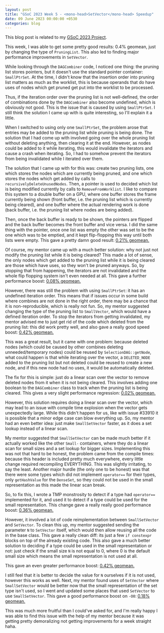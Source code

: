 ```yaml
---
layout: post
title: "GSoC 2023 Week 5 - <mono-head>SetVector</mono-head> Speedup"
date: 09 June 2023 00:00:00 +0530
categories: blog
---
```


This blog post is related to my
<a href="https://summerofcode.withgoogle.com/programs/2023/projects/JdqGUwNq">GSoC
  2023 Project</a>.

This week, I was able to get some pretty good results: 0.4% geomean, just by changing the type of
`PruningList`. This also led to finding major performance improvements in `SetVector`.

While looking through the `DAGCombiner` code, I noticed one thing: the pruning list stores pointers, but it
doesn't use the standard pointer container: `SmallPtrSet`. At the time, I didn't know that
the insertion order into pruning list matters as much as the worklist, this is because operands that do have uses of
nodes which get pruned get put into the worklist to be processed.

Thus, if the iteration order over the pruning list is not well-defined, the order of combinations done by the
`DAGCombiner` also become undefined, which is obviously not good. This is the issue that is caused by
using `SmallPtrSet`. I still think the solution I came up with is quite interesting, so I'll explain it a
little.

When I switched to using only one `SmallPtrSet`, the problem arose that entries may be added to the pruning
list while pruning is being done. The solution that I had come up with involved going over the whole pruning list
without deleting anything, then clearing it at the end. However, as nodes could be added to it while iterating, this 
would invalidate the iterators and cause a crash when iterating. So, I had to somehow prevent the iterators from being
invalidated while I iterated over them.

The solution that I came up with for this was: create two pruning lists, one which stores the nodes which are 
currently being pruned, and one which stores the nodes which get added by calls to
`recursivelyDeleteUnusedNodes`. Then, a pointer is used to decided which list is being modified currently
by calls to `RemoveFromWorklist`. I like to compare this system to a double buffer on a GPU, where one
buffer stores the frame currently being shown (front buffer, i.e. the pruning list which is currently being cleared),
and one buffer where the actual rendering work is done (back buffer, i.e. the pruning list where nodes are being
added). 

Then, once the back buffer is ready to be shown, the pointers are flipped and the back buffer becomes the front
buffer and vice versa. I did the same thing with the pointer, once one list was empty the other was set to be the
one which was to be emptied, and it kept flip-flopping this way until both lists were empty. This gave a pretty damn
good result:
<a href="https://llvm-compile-time-tracker.com/compare.php?from=94cefe41e6f20e9e2c823830dfd9ada22d898e2a&to=f614cddd962bfa759c3ac51454580145507fe105&stat=instructions%3Au">
  0.21% geomean.
</a>

Of course, my mentor came up with a much better solution: why not just not modify the pruning list while it is being
cleared? This made a lot of sense, the only nodes which get added to the pruning list while it is being cleared are
those which have uses, so they won't be pruned anyways. So, by stopping that from happening, the iterators are not
invalidated and the whole flip flopping system isn't even needed at all. This gave a further performance boost:
<a href="https://llvm-compile-time-tracker.com/compare.php?from=f614cddd962bfa759c3ac51454580145507fe105&to=3e91b011bed5b9cfa17f95782c75edf722e9cfab&stat=instructions%3Au">
  0.08% geomean.
</a>

However, there was still the problem with using `SmallPtrSet`: it has an undefined iteration order. This
means that if issues occur in some build where combines are not done in the right order, there may be a chance that it
is non-reproducible, which is really not fun. So, my mentor suggested changing the type of the pruning list to 
`SmallVector`, which would have a defined iteration order. To stop the iterators from getting invalidated,
my mentor advised me to just get rid of the code which deleted from the pruning list: this did work pretty well,
and also gave a really good speed boost: 
<a href="https://llvm-compile-time-tracker.com/compare.php?from=94cefe41e6f20e9e2c823830dfd9ada22d898e2a&to=cbaafef5aa502e8a6db6ba72adbe484649c65b3c&stat=instructions%3Au">
  0.42% geomean.
</a>

This was a great result, but it came with one problem: because deleted nodes (which could be caused by other combines
deleting unneeded/temporary nodes) could be reused by `SelectionDAG::getNode`, what could happen is that
while iterating over the vector, a `DELETED_NODE` added to the pruning list but not deleted could be reused
to create a new node, and if this new node had no uses, it would be automatically deleted.

The fix for this is simple: just do a linear scan over the vector to remove deleted nodes from it when it is not 
being cleared. This involves adding one boolean to the `DAGCombiner` class to track when the pruning list
is being cleared. This gives a very slight performance regression:
<a href="https://llvm-compile-time-tracker.com/compare.php?from=cbaafef5aa502e8a6db6ba72adbe484649c65b3c&to=a08e149543c7a486f2e227480ebdbeceb882f1d8&stat=instructions%3Au">
  0.02% geomean.
</a>

However, this solution requires doing a linear scan over the vector, which may lead to an issue with compile time
explosion when the vector gets unexpectedly large. While this didn't happen for us, like with issue #33910 it is
possible that a minor edge case can blow everything up. So, my mentor had an even better idea: just make
`SmallSetVector` faster, as it does a set lookup instead of a linear scan.

My mentor suggested that `SmallSetVector` can be made much better if it actually worked like the other
`Small-` containers, where they do a linear scan for small sizes and a set lookup for bigger sizes.
Implementing this was not that hard to be honest, the problem came from the compile times: because this header is
included pretty much everywhere, every little change required recompiling EVERYTHING. This was slightly irritating,
to say the least. Another major hurdle (the only one to be honest) was that there were some types which did not
implement `operator==` for their types, only `getHashValue` for the `DenseSet`, so
they could not be used in the small representation as this made the linear scan break.

So, to fix this, I wrote a TMP monstrosity to detect if a type had `operator==` implemented for it, and
used it to detect if a type could be used for the small representation. This change gave a really really good
performance boost:
<a href="https://llvm-compile-time-tracker.com/compare.php?from=94cefe41e6f20e9e2c823830dfd9ada22d898e2a&to=7e48d75e0a8a23a189399629dddf7678c11e0e1a&stat=instructions%3Au">
  0.36% geomean.
</a>

However, it involved a lot of code reimplementation between `SmallSetVector` and `SetVector`.
To clean this up, my mentor suggested sending the parameter `N` to `SetVector` itself, which 
would then allow reusing all the code in the base class. This gave a really clean diff: its just a few
`if constexpr` blocks on top of the already existing code. This also gave a much better solution to
deciding if a type could be used in the small representation or not: just check if the small size `N` is
not equal to 0, where 0 is the default small size which means the small representation is not used at all.

This gave an even greater performance boost:
<a href="https://llvm-compile-time-tracker.com/compare.php?from=086601eac266ec253bf313c746390ff3e5656132&to=9ffdabecabcddde298ff313f5353f9e06590af62&stat=instructions%3Au">
  0.42% geomean.
</a>

I still feel that it is better to decide the value for `N` ourselves if it is not used, however this works
as well. Next, my mentor found uses of `SetVector` where `SmallSetVector` would be better now 
that the small representation of the set type isn't used, so I went and updated some places that used
`SetVector` to use `SmallSetVector`. This gave a good performance boost on
`-O0`:
<a href="https://llvm-compile-time-tracker.com/compare.php?from=9ffdabecabcddde298ff313f5353f9e06590af62&to=97f1c0cde42ba85eaa67cbe89bec8fe45b801f21&stat=instructions%3Au">
  0.18% geomean.
</a>

This was much more fruitful than I could've asked for, and I'm really happy I was able to find this issue with the
help of my mentor because it was getting pretty demoralizing not getting improvements for a week straight haha.
